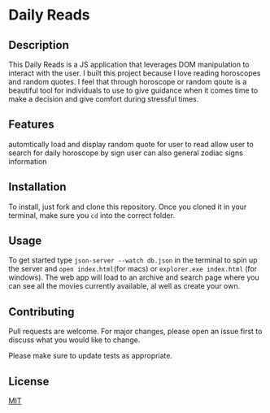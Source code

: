 # Daily Reads

## Description

This Daily Reads is a JS application that leverages DOM manipulation to interact with the user. I built this project because I love reading horoscopes and random quotes. I feel that through horoscope or random qoute is a beautiful tool for individuals to use to give guidance when it comes time to make a decision and give comfort during stressful times. 

## Features
 automtically load and display random quote for user to read
 allow user to search for daily horoscope by sign
 user can also general zodiac signs information 

## Installation

To install, just fork and clone this repository. Once you cloned it in your terminal, make sure you `cd` into the correct folder.

## Usage

To get started type `json-server --watch db.json` in the terminal to spin up the server and `open index.html`(for macs) or `explorer.exe index.html` (for windows). The web app will load to an archive and search page where you can see all the movies currently available, al well as create your own.

## Contributing

Pull requests are welcome. For major changes, please open an issue first to discuss what you would like to change.

Please make sure to update tests as appropriate.

## License

[MIT](https://choosealicense.com/licenses/mit/)